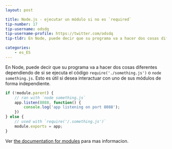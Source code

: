 ```yaml
---
layout: post

title: Node.js - ejecutar un módulo si no es `required`
tip-number: 17
tip-username: odsdq
tip-username-profile: https://twitter.com/odsdq
tip-tldr: En Node, puede decir que su programa va a hacer dos cosas diferentes dependiendo de si se ejecuta el código `require('./something.js')` o `node something.js`. Esto es útil si desea interactuar con uno de sus módulos de forma independiente.

categories:
    - es_ES
---
```


En Node, puede decir que su programa va a hacer dos cosas diferentes dependiendo de si se ejecuta el código `require('./something.js')` o `node something.js`. Esto es útil si desea interactuar con uno de sus módulos de forma independiente.

```js
if (!module.parent) {
    // ran with `node something.js`
    app.listen(8088, function() {
        console.log('app listening on port 8088');
    })
} else {
    // used with `require('/.something.js')`
    module.exports = app;
}
```

Ver [the documentation for modules](https://nodejs.org/api/modules.html#modules_module_parent) para mas informacion.